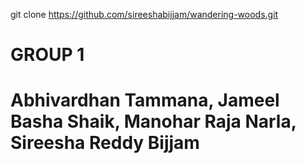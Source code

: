 git clone https://github.com/sireeshabijjam/wandering-woods.git
# GROUP 1
# Abhivardhan Tammana, Jameel Basha Shaik, Manohar Raja Narla, Sireesha Reddy Bijjam



